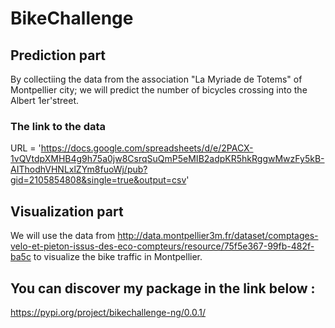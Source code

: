 # BikeChallenge 


## Prediction part

By collectiing the data from the association "La Myriade de Totems" of Montpellier city; we will predict the number of bicycles crossing into the Albert 1er'street. 

### The link to the data 

URL = 'https://docs.google.com/spreadsheets/d/e/2PACX-1vQVtdpXMHB4g9h75a0jw8CsrqSuQmP5eMIB2adpKR5hkRggwMwzFy5kB-AIThodhVHNLxlZYm8fuoWj/pub?gid=2105854808&single=true&output=csv'

## Visualization part 

We will use the data from http://data.montpellier3m.fr/dataset/comptages-velo-et-pieton-issus-des-eco-compteurs/resource/75f5e367-99fb-482f-ba5c to visualize the bike traffic in Montpellier. 


## You can discover my package in the link below : 

https://pypi.org/project/bikechallenge-ng/0.0.1/